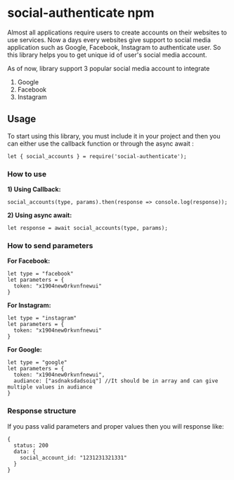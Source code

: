 # social-authenticate npm 

Almost all applications require users to create accounts on their websites to use services. Now a days every websites give support to social media application such as Google, Facebook, Instagram to authenticate user.
So this library helps you to get unique id of user's social media account. 

As of now, library support 3 popular social media account to integrate
1) Google
2) Facebook
3) Instagram

## Usage

To start using this library, you must include it in your project and then you can either use the callback function or through the async await :
```
let { social_accounts } = require('social-authenticate');
```
### How to use

**1) Using Callback:**

```
social_accounts(type, params).then(response => console.log(response));
```

**2) Using async await:**
```
let response = await social_accounts(type, params);
```
### How to send parameters

**For Facebook:**
```
let type = "facebook"
let parameters = { 
  token: "x1904new0rkvnfnewui"
}
```

**For Instagram:**
```
let type = "instagram"
let parameters = { 
  token: "x1904new0rkvnfnewui"
}
```

**For Google:**
```
let type = "google"
let parameters = { 
  token: "x1904new0rkvnfnewui",
  audiance: ["asdnaksdadsoiq"] //It should be in array and can give multiple values in audiance
}
```

### Response structure

If you pass valid parameters and proper values then you will response like: 
```
{
  status: 200
  data: {
    social_account_id: "1231231321331"
  }
}
```



